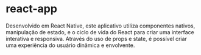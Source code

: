 # react-app
Desenvolvido em React Native, este aplicativo utiliza componentes nativos, manipulação de estado, e o ciclo de vida do React para criar uma interface interativa e responsiva. Através do uso de props e state, é possível criar uma experiência do usuário dinâmica e envolvente.
